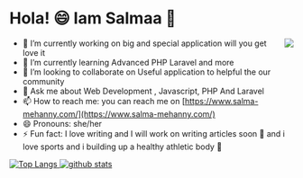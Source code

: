 # Hola! 😄  Iam Salmaa 👋


<img src="https://g.top4top.io/p_1675zr2pm1.jpg" align="right">

 

 - 🔭 I’m currently working on big and special application will you get love it  
- 🌱 I’m currently learning Advanced PHP Laravel and more 
- 👯 I’m looking to collaborate on Useful application to helpful the our community
- 💬 Ask me about Web Development , Javascript, PHP And Laravel 
- 📫 How to reach me: you can reach me on [https://www.salma-mehanny.com/](https://www.salma-mehanny.com/) 
- 😄 Pronouns: she/her
- ⚡ Fun fact: I love writing and I will work on writing articles soon :blue_book:
   and i love sports and i building up  a healthy athletic body 🌱 



[ ![Top Langs](https://github-readme-stats.vercel.app/api/top-langs/?username=salmazz&layout=compact)
![github stats](https://github-readme-stats.vercel.app/api?username=salmazz )](https://github-readme-stats.vercel.app/api/top-langs/?username=salmazz)
 
